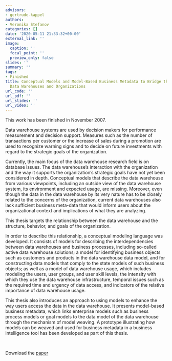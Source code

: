 ```yaml
---
advisors:
- gertrude-kappel
authors:
- Veronika Stefanov
categories: []
date: '2020-05-11 21:33:32+00:00'
external_link: ''
image:
  caption: ''
  focal_point: ''
  preview_only: false
slides: ''
summary: ''
tags:
- Finished
title: Conceptual Models and Model-Based Business Metadata to Bridge the Gap between
  Data Warehouses and Organizations
url_code: ''
url_pdf: ''
url_slides: ''
url_video: ''
---
```


This work has been finished in November 2007.

Data warehouse systems are used by decision makers for performance measurement and decision support. Measures such as the number of transactions per customer or the increase of sales during a promotion are used to recognize warning signs and to decide on future investments with regard to the strategic goals of the organization.

Currently, the main focus of the data warehouse research field is on database issues. The data warehouse’s interaction with the organization and the way it supports the organization’s strategic goals have not yet been considered in depth. Conceptual models that describe the data warehouse from various viewpoints, including an outside view of the data warehouse system, its environment and expected usage, are missing. Moreover, even though the data in the data warehouse by its very nature has to be closely related to the concerns of the organization, current data warehouses also lack sufficient business meta-data that would inform users about the organizational context and implications of what they are analyzing.

This thesis targets the relationship between the data warehouse and the structure, behavior, and goals of the organization.

In order to describe this relationship, a conceptual modeling language was developed. It consists of models for describing the interdependencies between data warehouses and business processes, including so-called active data warehouse solutions; a model for identifying business objects such as customers and products in the data warehouse data model, and for constructing data models that comply to the state models of such business objects; as well as a model of data warehouse usage, which includes modeling the users, user groups, and user skill levels, the intensity with which they use the data warehouse infrastructure, temporal issues such as the required time and urgency of data access, and indicators of the relative importance of data warehouse usage.

This thesis also introduces an approach to using models to enhance the way users access the data in the data warehouse. It presents model-based business metadata, which links enterprise models such as business process models or goal models to the data model of the data warehouse through the mechanism of model weaving. A prototype illustrating how models can be weaved and used for business metadata in a business intelligence tool has been developed as part of this thesis.

&nbsp;

 Download the [paper](https://www.big.tuwien.ac.at/app/uploads/2016/10/Stefanov_pdf.pdf)